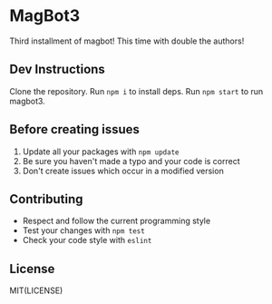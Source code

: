 # MagBot3
Third installment of magbot! This time with double the authors!

## Dev Instructions
Clone the repository.
Run `npm i` to install deps.
Run `npm start` to run magbot3.

## Before creating issues
1. Update all your packages with `npm update`
2. Be sure you haven't made a typo and your code is correct
3. Don't create issues which occur in a modified version

## Contributing
* Respect and follow the current programming style
* Test your changes with `npm test`
* Check your code style with `eslint`

## License
MIT(LICENSE)
